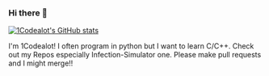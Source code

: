 ### Hi there 👋

[![1Codealot's GitHub stats](https://github-readme-stats.vercel.app/api?username=1Codealot)](https://github.com/1Codealot/github-readme-stats)

I'm 1Codealot! I often program in python but I want to learn C/C++. Check out my Repos especially Infection-Simulator one.
Please make pull requests and I might merge!!
